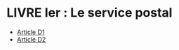 # LIVRE Ier : Le service postal

* [Article D1](./LEGIARTI000028154450.md)
* [Article D2](./LEGIARTI000029779280.md)
